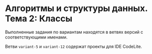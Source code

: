 # Алгоритмы и структуры данных. Тема 2: Классы

Выполненные задания по вариантам находятся в ветвях версий с соответствующими именами.

Ветви `variant-5` и `variant-12` содержат проекты для IDE CodeLite.